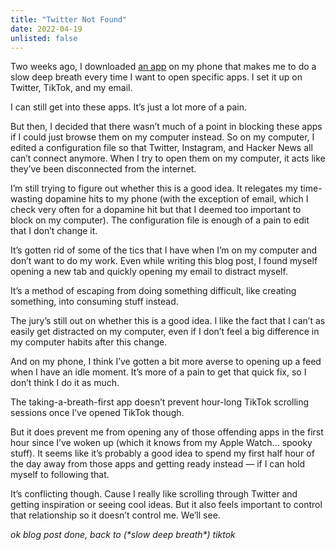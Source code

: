 ```yaml
---
title: "Twitter Not Found"
date: 2022-04-19
unlisted: false
---
```


Two weeks ago, I downloaded [an app](https://one-sec.app/) on my phone that makes me to do a slow deep breath every time I want to open specific apps. I set it up on Twitter, TikTok, and my email.

I can still get into these apps. It’s just a lot more of a pain.

But then, I decided that there wasn’t much of a point in blocking these apps if I could just browse them on my computer instead. So on my computer, I edited a configuration file so that Twitter, Instagram, and Hacker News all can’t connect anymore. When I try to open them on my computer, it acts like they’ve been disconnected from the internet.

I’m still trying to figure out whether this is a good idea. It relegates my time-wasting dopamine hits to my phone (with the exception of email, which I check very often for a dopamine hit but that I deemed too important to block on my computer). The configuration file is enough of a pain to edit that I don’t change it.

It’s gotten rid of some of the tics that I have when I’m on my computer and don’t want to do my work. Even while writing this blog post, I found myself opening a new tab and quickly opening my email to distract myself.

It’s a method of escaping from doing something difficult, like creating something, into consuming stuff instead.

The jury’s still out on whether this is a good idea. I like the fact that I can’t as easily get distracted on my computer, even if I don’t feel a big difference in my computer habits after this change.

And on my phone, I think I’ve gotten a bit more averse to opening up a feed when I have an idle moment. It’s more of a pain to get that quick fix, so I don’t think I do it as much.

The taking-a-breath-first app doesn’t prevent hour-long TikTok scrolling sessions once I’ve opened TikTok though.

But it does prevent me from opening any of those offending apps in the first hour since I’ve woken up (which it knows from my Apple Watch... spooky stuff). It seems like it’s probably a good idea to spend my first half hour of the day away from those apps and getting ready instead — if I can hold myself to following that.

It’s conflicting though. Cause I really like scrolling through Twitter and getting inspiration or seeing cool ideas. But it also feels important to control that relationship so it doesn’t control me. We’ll see.

_ok blog post done, back to (\*slow deep breath\*) tiktok_

